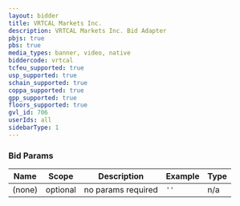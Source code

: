 ```yaml
---
layout: bidder
title: VRTCAL Markets Inc.
description: VRTCAL Markets Inc. Bid Adapter
pbjs: true
pbs: true
media_types: banner, video, native
biddercode: vrtcal
tcfeu_supported: true
usp_supported: true
schain_supported: true
coppa_supported: true
gpp_supported: true
floors_supported: true
gvl_id: 706
userIds: all
sidebarType: 1
---
```


### Bid Params


| Name       | Scope    | Description            | Example | Type     |
|------------|----------|------------------------|---------|----------|
| (none)         | optional | no params required     | `''`    | n/a       |
